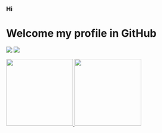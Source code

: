 ### Hi

# Welcome my profile in GitHub 




<a href = "mailto:hendrek.ro@gmail.com"><img src="https://img.shields.io/badge/Gmail-D14836?style=for-the-badge&logo=gmail&logoColor=white" target="_blank"></a>
<a href="https://www.linkedin.com/in/hendrek/" target="_blank"><img src="https://img.shields.io/badge/-LinkedIn-%230077B5?style=for-the-badge&logo=linkedin&logoColor=white" target="_blank"></a>  




<a href="https://github.com/lary-coder">
<img height="180em" src="https://github-readme-stats.vercel.app/api/top-langs/?username=KingPack&layout=compact&langs_count=7&theme=dracula"/>
<img height="180em" src="https://github-readme-stats.vercel.app/api?username=KingPack&show_icons=true&theme=dracula&include_all_commits=true&count_private=true"/>












<!--
**KingPack/KingPack** is a ✨ _special_ ✨ repository because its `README.md` (this file) appears on your GitHub profile.

Here are some ideas to get you started:

- 🔭 I’m currently working on ...
- 🌱 I’m currently learning ...
- 👯 I’m looking to collaborate on ...
- 🤔 I’m looking for help with ...
- 💬 Ask me about ...
- 📫 How to reach me: ...
- 😄 Pronouns: ...
- ⚡ Fun fact: ...
-->
